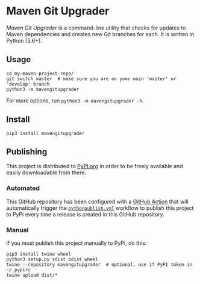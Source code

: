 # Maven Git Upgrader

*Maven Git Upgrader* is a command-line utility that checks for updates to Maven
dependencies and creates new Git branches for each. It is written in Python
(3.6+).

## Usage

```shell script
cd my-maven-project-repo/
git switch master  # make sure you are on your main 'master' or 'develop' branch
python3 -m mavengitupgrader
```

For more options, run `python3 -m mavengitupgrader -h`.

## Install

```shell script
pip3 install mavengitupgrader
```

## Publishing

This project is distributed to [PyPI.org] in order to be freely available and
easily downloadable from there.

### Automated

This GitHub repository has been configured with a [GitHub Action] that will
automatically trigger the
[`pythonpublish.yml`](.github/workflows/pythonpublish.yml) workflow to publish
this project to PyPi every time a release is created in this GitHub repository.

### Manual

If you must publish this project manually to PyPi, do this:

```shell script
pip3 install twine wheel
python3 setup.py sdist bdist_wheel
twine --repository mavengitupgrader  # optional, use if PyPI token in ~/.pypirc
twine upload dist/*
```



<!-- Links -->
[PyPI.org]: https://pypi.org/project/mavengitupgrader/
[GitHub Action]: https://pypi.org/project/mavengitupgrader/
